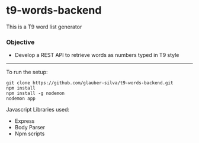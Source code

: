 # t9-words-backend

This is a T9 word list generator

### Objective ###

- Develop a REST API to retrieve words as numbers typed in T9 style

***
To run the setup:
```
git clone https://github.com/glauber-silva/t9-words-backend.git
npm install
npm install -g nodemon
nodemon app
```


Javascript Libraries used:

- Express
- Body Parser
- Npm scripts


